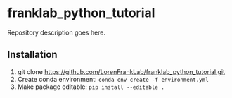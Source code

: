 # franklab_python_tutorial
Repository description goes here.


## Installation
1. git clone https://github.com/LorenFrankLab/franklab_python_tutorial.git
3. Create conda environment:
```conda env create -f environment.yml```
4. Make package editable:
```pip install --editable .```
